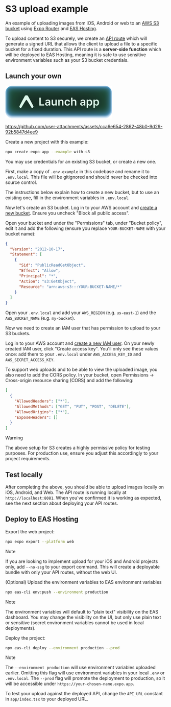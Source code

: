 # S3 upload example

An example of uploading images from iOS, Android or web to an [AWS S3 bucket](https://aws.amazon.com/s3/) using [Expo Router](https://docs.expo.dev/router/introduction/) and [EAS Hosting](https://docs.expo.dev/eas/hosting/introduction/).

To upload content to S3 securely, we create an [API route](https://docs.expo.dev/router/reference/api-routes/) which will generate a signed URL that allows the client to upload a file to a specific bucket for a fixed duration. This API route is a **server-side function** which will be deployed to EAS Hosting, meaning it is safe to use sensitive environment variables such as your S3 bucket credentials.

## Launch your own

[![Launch with Expo](https://github.com/expo/examples/blob/master/.gh-assets/launch.svg?raw=true)](https://launch.expo.dev/?github=https://github.com/expo/examples/tree/master/with-s3)

https://github.com/user-attachments/assets/cca6e654-2862-48b0-9d29-92b5847d4ee9

Create a new project with this example:

```sh
npx create-expo-app --example with-s3
```

You may use credentials for an existing S3 bucket, or create a new one.

First, make a copy of `.env.example` in this codebase and rename it to `.env.local`. This file will be gitignored and should never be checked into source control.

The instructions below explain how to create a new bucket, but to use an existing one, fill in the environment variables in `.env.local`.

Now let's create an S3 bucket. Log in to your AWS account and [create a new bucket](https://console.aws.amazon.com/s3/home). Ensure you uncheck "Block all public access".

Open your bucket and under the "Permissions" tab, under "Bucket policy", edit it and add the following (ensure you replace `YOUR-BUCKET-NAME` with your bucket name):

```json
{
  "Version": "2012-10-17",
  "Statement": [
    {
      "Sid": "PublicReadGetObject",
      "Effect": "Allow",
      "Principal": "*",
      "Action": "s3:GetObject",
      "Resource": "arn:aws:s3:::YOUR-BUCKET-NAME/*"
    }
  ]
}
```

Open your `.env.local` and add your `AWS_REGION` (e.g. `us-east-1`) and the `AWS_BUCKET_NAME` (e.g. `my-bucket`).

Now we need to create an IAM user that has permission to upload to your S3 buckets.

Log in to your AWS account and [create a new IAM user](https://console.aws.amazon.com/iam/home). On your newly created IAM user, click "Create access key". You'll only see these values once: add them to your `.env.local` under `AWS_ACCESS_KEY_ID` and `AWS_SECRET_ACCESS_KEY`.

To support web uploads and to be able to view the uploaded image, you also need to add the CORS policy. In your bucket, open Permissions -> Cross-origin resource sharing (CORS) and add the following:

```json
[
  {
    "AllowedHeaders": ["*"],
    "AllowedMethods": ["GET", "PUT", "POST", "DELETE"],
    "AllowedOrigins": ["*"],
    "ExposeHeaders": []
  }
]
```

> [!WARNING]
> The above setup for S3 creates a highly permissive policy for testing purposes.
> For production use, ensure you adjust this accordingly to your project requirements.

## Test locally

After completing the above, you should be able to upload images locally on iOS, Android, and Web. The API route is running locally at `http://localhost:8081`. When you've confirmed it is working as expected, see the next section about deploying your API routes.

## Deploy to EAS Hosting

Export the web project:

```sh
npx expo export --platform web
```

> [!NOTE]
> If you are looking to implement upload for your iOS and Android projects only, add `--no-ssg` to your export command. This will create a deployable bundle with only your API routes, without the web UI.

(Optional) Upload the environment variables to EAS environment variables

```sh
npx eas-cli env:push --environment production
```

> [!NOTE]
> The environment variables will default to "plain text" visibility on the EAS dashboard. You may change the visibility on the UI, but only use plain text or sensitive (secret environment variables cannot be used in local deployments).

Deploy the project:

```sh
npx eas-cli deploy --environment production --prod
```

> [!NOTE]
> The `--environment production` will use environment variables uploaded earlier. Omitting this flag will use environment variables in your local `.env` or `.env.local`.
> The `--prod` flag will promote the deployment to production, so it will be accessible under `https://your-chosen-name.expo.app`.

To test your upload against the deployed API, change the `API_URL` constant in `app/index.tsx` to your deployed URL.

